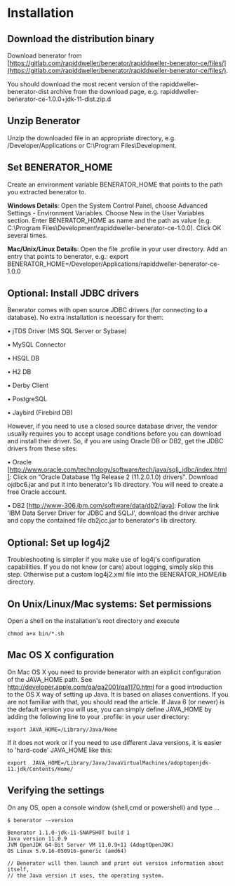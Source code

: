# Installation 

## Download the distribution binary 

Download benerator from [https://gitlab.com/rapiddweller/benerator/rapiddweller-benerator-ce/files/](https://gitlab.com/rapiddweller/benerator/rapiddweller-benerator-ce/files/).

You should download the most recent version of the rapiddweller-benerator-dist archive from the download page, e.g. 
rapiddweller-benerator-ce-1.0.0+jdk-11-dist.zip.d

## Unzip Benerator 

Unzip the downloaded file in an appropriate directory, e.g. /Developer/Applications or C:\Program Files\Development.

## Set BENERATOR_HOME 

Create an environment variable BENERATOR_HOME that points to the path you extracted benerator to.

**Windows Details**: Open the System Control Panel, choose Advanced Settings - Environment Variables. Choose New in the User Variables section. Enter BENERATOR_HOME as name and the path as value (e.g. C:\Program Files\Development\rapiddweller-benerator-ce-1.0.0). Click OK several times.

**Mac/Unix/Linux Details**: Open the file .profile in your user directory. Add an entry that points to benerator, e.g.: export BENERATOR_HOME=/Developer/Applications/rapiddweller-benerator-ce-1.0.0

## Optional: Install JDBC drivers 

Benerator comes with open source JDBC drivers (for connecting to a database). No extra installation is necessary for them:

• jTDS Driver (MS SQL Server or Sybase)

• MySQL Connector

• HSQL DB

• H2 DB

• Derby Client

• PostgreSQL

• Jaybird (Firebird DB)

However, if you need to use a closed source database driver, the vendor usually requires you to accept usage conditions before you can download and install their driver. So, if you are using Oracle DB or DB2, get the JDBC drivers from these sites:

• Oracle [http://www.oracle.com/technology/software/tech/java/sqlj_jdbc/index.html]: Click on "Oracle Database 11g Release 2 (11.2.0.1.0) drivers". Download ojdbc6.jar and put it into benerator's lib directory. You will need to create a free Oracle account.

• DB2 [http://www-306.ibm.com/software/data/db2/java]: Follow the link 'IBM Data Server Driver for JDBC and SQLJ', download the driver archive and copy the contained file db2jcc.jar to benerator's lib directory.

## Optional: Set up log4j2 

Troubleshooting is simpler if you make use of log4j's configuration capabilities. If you do not know (or care) about 
logging, simply skip this step. Otherwise put a custom log4j2.xml file into the BENERATOR_HOME/lib directory.

## On Unix/Linux/Mac systems: Set permissions 

Open a shell on the installation's root directory and execute

```shell
chmod a+x bin/*.sh
```

## Mac OS X configuration 

On Mac OS X you need to provide benerator with an explicit configuration of the JAVA_HOME path. See http://developer.apple.com/qa/qa2001/qa1170.html for a good introduction to the OS X way of setting up Java. It is based on aliases conventions. If you are not familiar with that, you should read the article. If Java 6 (or newer) is the default version you will use, you can simply define JAVA_HOME by adding the following line to your .profile: in your user directory:

```shell
export JAVA_HOME=/Library/Java/Home
```
If it does not work or if you need to use different Java versions, it is easier to 'hard-code' JAVA_HOME like this:

```shell
export  JAVA_HOME=/Library/Java/JavaVirtualMachines/adoptopenjdk-11.jdk/Contents/Home/ 
```

## Verifying the settings 

On any OS, open a console window (shell,cmd or powershell) and type ...

<div class="termy">

```shell
$ benerator -–version

Benerator 1.1.0-jdk-11-SNAPSHOT build 1
Java version 11.0.9
JVM OpenJDK 64-Bit Server VM 11.0.9+11 (AdoptOpenJDK)
OS Linux 5.9.16-050916-generic (amd64)

// Benerator will then launch and print out version information about itself, 
// the Java version it uses, the operating system.
```

</div>


